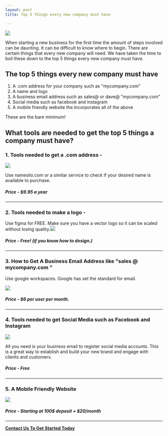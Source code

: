 ```yaml
---
layout: post
title: Top 5 things every new company must have

---
```

![](/designco/uploads/frame-3-3.png)

When starting a new business for the first time the amount of steps involved can be daunting. It can be difficult to know where to begin. There are certain things that every new company will need. We have taken the time to boil these down to the top 5 things every new company must have.

## The top 5 things every new company must have

1. A .com address for your company such  as "mycompany.com"
2. A name and logo
3. A business email address such as sales@ or dave@ "mycompany.com"
4. Social media such as facebook and instagram
5. A mobile friendly website the incorporates  all of the above

These are the bare minimum!

## What tools are needed to get the top 5 things a company must have?

### 1. Tools needed to get a .com address -

![](/designco/uploads/screen-shot-2022-05-23-at-1-21-08-pm.png)

Use  namesilo.com or a similar service to check  if your desired name is available to purchase.

##### **Price -** $9.95 a year

***

### 2. Tools needed to make a logo -

Use figma for FREE. Make sure you have a vector logo so it can be scaled without losing quality.![](/designco/uploads/screen-shot-2022-05-23-at-1-26-30-pm.png)

##### **Price -** Free! (if you know how to design.)

***

### 3. How to Get A Business Email Address like "sales @ mycompany.com "

Use google workspaces. Google has set the standard for email.

![](/designco/uploads/screen-shot-2022-05-24-at-2-07-45-pm.png)

##### **Price -** $6 per user per month. 

***

### 4. Tools needed to get Social Media such as Facebook and Instagram

![](/designco/uploads/frame-3-4.png)

All you need is your business email to register social media accounts. This is a great way to establish and build your new brand and engage with clients and customers.

##### **Price -** Free

***

### 5. A Mobile Friendly Website

![](/designco/uploads/sample_steve.png)

##### **Price - Starting at** 100$ deposit + $20/month

***

[**Contact Us To Get Started Today**]()